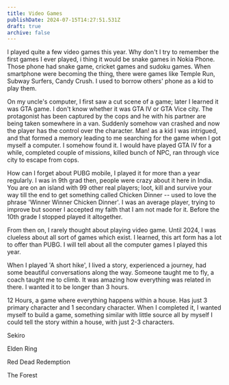 ```yaml
---
title: Video Games
publishDate: 2024-07-15T14:27:51.531Z
draft: true
archive: false
---
```


I played quite a few video games this year. Why don't I try to remember the first games I ever played, i thing it would be snake games in Nokia Phone. Those phone had snake game, cricket games and sudoku games. When smartphone were becoming the thing, there were games like Temple Run, Subway Surfers, Candy Crush. I used to borrow others' phone as a kid to play them.

On my uncle's computer, I first saw a cut scene of a game; later I learned it was GTA game. I don't know whether it was GTA IV or GTA Vice city. The protagonist has been captured by the cops and he with his partner are being taken somewhere in a van. Suddenly somehow van crashed and now the player has the control over the character. Man! as a kid I was intrigued, and that formed a memory leading to me searching for the game when I got myself a computer. I somehow found it. I would have played GTA IV for a while, completed couple of missions, killed bunch of NPC, ran through vice city to escape from cops.

How can I forget about PUBG mobile, I played it for more than a year regularly. I was in 9th grad then, people were crazy about it here in India. You are on an island with 99 other real players; loot, kill and survive your way till the end to get something called Chicken Dinner -- used to love the phrase 'Winner Winner Chicken Dinner'. I was an average player, trying to improve but sooner I accepted my faith that I am not made for it. Before the 10th grade I stopped played it altogether.  

From then on, I rarely thought about playing video game. Until 2024, I was clueless about all sort of games which exist. I learned, this art form has a lot to offer than PUBG. I will tell about all the computer games I played this year. 

When I played 'A short hike', I lived a story, experienced a journey, had some beautiful conversations along the way. Someone taught me to fly, a coach taught me to climb. It was amazing how everything was related in there. I wanted it to be longer than 3 hours.

12 Hours, a game where everything happens within a house. Has just 3 primary character and 1 secondary character. When I completed it, I wanted myself to build a game, something similar with little source all by myself I could tell the story within a house, with just 2-3 characters.

Sekiro

Elden Ring

Red Dead Redemption

The Forest
